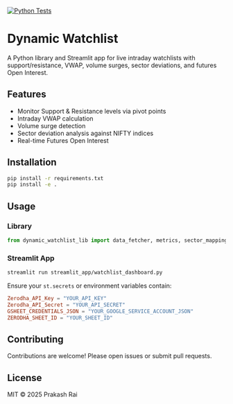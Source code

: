 [![Python Tests](https://github.com/raiprakashfca/dynamic-watchlist/actions/workflows/python-tests.yml/badge.svg)](https://github.com/raiprakashfca/dynamic-watchlist/actions/workflows/python-tests.yml)

# Dynamic Watchlist

A Python library and Streamlit app for live intraday watchlists with support/resistance, VWAP, volume surges, sector deviations, and futures Open Interest.

## Features
- Monitor Support & Resistance levels via pivot points
- Intraday VWAP calculation
- Volume surge detection
- Sector deviation analysis against NIFTY indices
- Real-time Futures Open Interest

## Installation

```bash
pip install -r requirements.txt
pip install -e .
```

## Usage

### Library

```python
from dynamic_watchlist_lib import data_fetcher, metrics, sector_mapping
```

### Streamlit App

```bash
streamlit run streamlit_app/watchlist_dashboard.py
```

Ensure your `st.secrets` or environment variables contain:
```toml
Zerodha_API_Key = "YOUR_API_KEY"
Zerodha_API_Secret = "YOUR_API_SECRET"
GSHEET_CREDENTIALS_JSON = "YOUR_GOOGLE_SERVICE_ACCOUNT_JSON"
ZERODHA_SHEET_ID = "YOUR_SHEET_ID"
```

## Contributing

Contributions are welcome! Please open issues or submit pull requests.

## License

MIT © 2025 Prakash Rai
